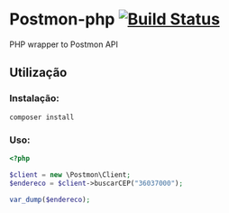 Postmon-php [![Build Status](https://travis-ci.org/cloudson/postmon-php.svg)](https://travis-ci.org/cloudson/postmon-php)
==============

PHP wrapper to Postmon API

Utilização
-----------

### Instalação:

`composer install`

### Uso:

```php
<?php

$client = new \Postmon\Client;
$endereco = $client->buscarCEP("36037000");

var_dump($endereco);

```

